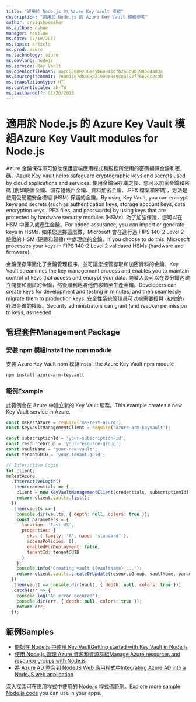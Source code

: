 ```yaml
---
title: "適用於 Node.js 的 Azure Key Vault 模組"
description: "適用於 Node.js 的 Azure Key Vault 模組參考"
author: craigshoemaker
ms.author: cshoe
manager: routlaw
ms.date: 07/18/2017
ms.topic: article
ms.prod: azure
ms.technology: azure
ms.devlang: nodejs
ms.service: Key Vault
ms.openlocfilehash: aacc02088236ee5b6a941dfb266b9b198b04ad3a
ms.sourcegitcommit: 78001187db408d21909e949c8a592f76626c2c3b
ms.translationtype: HT
ms.contentlocale: zh-TW
ms.lasthandoff: 01/26/2018
---
```

# <a name="azure-key-vault-modules-for-nodejs"></a><span data-ttu-id="1bed4-103">適用於 Node.js 的 Azure Key Vault 模組</span><span class="sxs-lookup"><span data-stu-id="1bed4-103">Azure Key Vault modules for Node.js</span></span>

<span data-ttu-id="1bed4-104">Azure 金鑰保存庫可協助保護雲端應用程式和服務所使用的密碼編譯金鑰和密碼。</span><span class="sxs-lookup"><span data-stu-id="1bed4-104">Azure Key Vault helps safeguard cryptographic keys and secrets used by cloud applications and services.</span></span> <span data-ttu-id="1bed4-105">使用金鑰保存庫之後，您可以加密金鑰和密碼 (例如驗證金鑰、儲存體帳戶金鑰、資料加密金鑰、.PFX 檔案和密碼)，方法是使用受硬體安全模組 (HSM) 保護的金鑰。</span><span class="sxs-lookup"><span data-stu-id="1bed4-105">By using Key Vault, you can encrypt keys and secrets (such as authentication keys, storage account keys, data encryption keys, .PFX files, and passwords) by using keys that are protected by hardware security modules (HSMs).</span></span> <span data-ttu-id="1bed4-106">為了加強保證，您可以在 HSM 中匯入或產生金鑰。</span><span class="sxs-lookup"><span data-stu-id="1bed4-106">For added assurance, you can import or generate keys in HSMs.</span></span> <span data-ttu-id="1bed4-107">如果您選擇這麼做，Microsoft 會在進行過 FIPS 140-2 Level 2 驗證的 HSM (硬體和韌體) 中處理您的金鑰。</span><span class="sxs-lookup"><span data-stu-id="1bed4-107">If you choose to do this, Microsoft processes your keys in FIPS 140-2 Level 2 validated HSMs (hardware and firmware).</span></span>

<span data-ttu-id="1bed4-108">金鑰保存庫簡化了金鑰管理程序，並可讓您控管存取和加密資料的金鑰。</span><span class="sxs-lookup"><span data-stu-id="1bed4-108">Key Vault streamlines the key management process and enables you to maintain control of keys that access and encrypt your data.</span></span> <span data-ttu-id="1bed4-109">開發人員可以在幾分鐘內建立開發和測試的金鑰，然後順利地將他們移轉至生產金鑰。</span><span class="sxs-lookup"><span data-stu-id="1bed4-109">Developers can create keys for development and testing in minutes, and then seamlessly migrate them to production keys.</span></span> <span data-ttu-id="1bed4-110">安全性系統管理員可以視需要授與 (和撤銷) 存取金鑰的權限。</span><span class="sxs-lookup"><span data-stu-id="1bed4-110">Security administrators can grant (and revoke) permission to keys, as needed.</span></span>

## <a name="management-package"></a><span data-ttu-id="1bed4-111">管理套件</span><span class="sxs-lookup"><span data-stu-id="1bed4-111">Management Package</span></span>

### <a name="install-the-npm-module"></a><span data-ttu-id="1bed4-112">安裝 npm 模組</span><span class="sxs-lookup"><span data-stu-id="1bed4-112">Install the npm module</span></span> 

<span data-ttu-id="1bed4-113">安裝 Azure Key Vault npm 模組</span><span class="sxs-lookup"><span data-stu-id="1bed4-113">Install the Azure Key Vault npm module</span></span>

```bash
npm install azure-arm-keyvault
```

### <a name="example"></a><span data-ttu-id="1bed4-114">範例</span><span class="sxs-lookup"><span data-stu-id="1bed4-114">Example</span></span>

<span data-ttu-id="1bed4-115">此範例會在 Azure 中建立新的 Key Vault 服務。</span><span class="sxs-lookup"><span data-stu-id="1bed4-115">This example creates a new Key Vault service in Azure.</span></span>

```javascript
const msRestAzure = require('ms-rest-azure');
const KeyVaultManagementClient = require('azure-arm-keyvault');

const subscriptionId = 'your-subscription-id';
const resourceGroup = 'your-resource-group';
const vaultName = 'your-new-vault';
const tenantGUID = 'your-tenant-guid';

// Interactive Login
let client;
msRestAzure
  .interactiveLogin()
  .then(credentials => {
    client = new KeyVaultManagementClient(credentials, subscriptionId);
    return client.vaults.list();
  })
  .then(vaults => {
    console.dir(vaults, { depth: null, colors: true });
    const parameters = {
      location: 'East US',
      properties: {
        sku: { family: 'A', name: 'standard' },
        accessPolicies: [],
        enabledForDeployment: false,
        tenantId: tenantGUID
      }
    };
    console.info('Creating vault ${vaultName} ...');
    return client.vaults.createOrUpdate(resourceGroup, vaultName, parameters);
  })
  .then(vault => console.dir(vault, { depth: null, colors: true }))
  .catch(err => {
    console.log('An error occured');
    console.dir(err, { depth: null, colors: true });
    return err;
  });
```

## <a name="samples"></a><span data-ttu-id="1bed4-116">範例</span><span class="sxs-lookup"><span data-stu-id="1bed4-116">Samples</span></span>

- [<span data-ttu-id="1bed4-117">開始在 Node.js 中使用 Key Vault</span><span class="sxs-lookup"><span data-stu-id="1bed4-117">Getting started with Key Vault in Node.js</span></span>](https://azure.microsoft.com/resources/samples/key-vault-node-getting-started/)
- [<span data-ttu-id="1bed4-118">使用 Node.js 管理 Azure 資源和資源群組</span><span class="sxs-lookup"><span data-stu-id="1bed4-118">Manage Azure resources and resource groups with Node.js</span></span>](https://azure.microsoft.com/resources/samples/resource-manager-node-resources-and-groups/) 
- [<span data-ttu-id="1bed4-119">將 Azure AD 整合到 NodeJS Web 應用程式中</span><span class="sxs-lookup"><span data-stu-id="1bed4-119">Integrating Azure AD into a NodeJS web application</span></span>](https://azure.microsoft.com/resources/samples/active-directory-node-webapp-openidconnect/) 

<span data-ttu-id="1bed4-120">深入探索可在應用程式中使用的 [Node.js 程式碼範例](https://azure.microsoft.com/resources/samples/?platform=nodejs)。</span><span class="sxs-lookup"><span data-stu-id="1bed4-120">Explore more [sample Node.js code](https://azure.microsoft.com/resources/samples/?platform=nodejs) you can use in your apps.</span></span>
